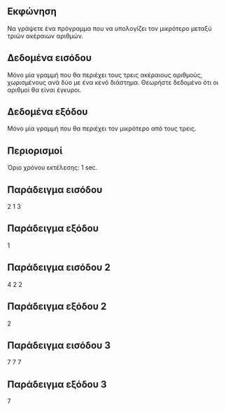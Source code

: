 ## Εκφώνηση
Να γράψετε ένα πρόγραμμα που να υπολογίζει τον μικρότερο μεταξύ τριών ακέραιων αριθμών.

## Δεδομένα εισόδου
Μόνο μία γραμμή που θα περιέχει τους τρεις ακέραιους αριθμούς, χωρισμένους ανά δύο με ένα κενό διάστημα. Θεωρήστε δεδομένο ότι οι αριθμοί θα είναι έγκυροι.

## Δεδομένα εξόδου
Μόνο μία γραμμή που θα περιέχει τον μικρότερο από τους τρεις.

## Περιορισμοί
Όριο χρόνου εκτέλεσης: 1 sec.
## Παράδειγμα εισόδου
2 1 3
## Παράδειγμα εξόδου
1
## Παράδειγμα εισόδου 2
4 2 2
## Παράδειγμα εξόδου 2
2
## Παράδειγμα εισόδου 3
7 7 7
## Παράδειγμα εξόδου 3
7